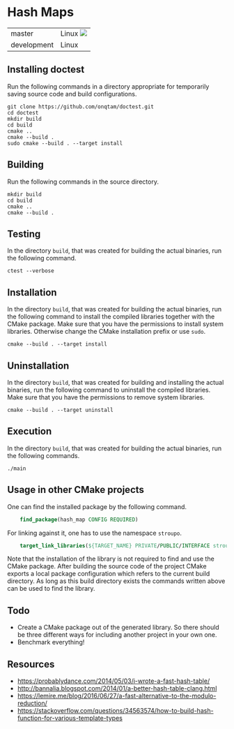 # Hash Maps

<b>
<table>
    <tr>
        <td>
            master
        </td>
        <td>
            Linux <a href="https://circleci.com/gh/stroupo/hash-maps/tree/master"><img src="https://circleci.com/gh/stroupo/hash-maps/tree/master.svg?style=svg"></a>
        </td>
    </tr>
    <tr>
        <td>
            development
        </td>
        <td>
            Linux
        </td>
    </tr>
</table>
</b>

## Installing doctest
Run the following commands in a directory appropriate for temporarily saving source code and build configurations.

    git clone https://github.com/onqtam/doctest.git
    cd doctest
    mkdir build
    cd build
    cmake ..
    cmake --build .
    sudo cmake --build . --target install

## Building
Run the following commands in the source directory.

    mkdir build
    cd build
    cmake ..
    cmake --build .

## Testing
In the directory `build`, that was created for building the actual binaries, run the following command.

    ctest --verbose

## Installation
In the directory `build`, that was created for building the actual binaries, run the following command to install the compiled libraries together with the CMake package.
Make sure that you have the permissions to install system libraries.
Otherwise change the CMake installation prefix or use `sudo`.

    cmake --build . --target install

## Uninstallation
In the directory `build`, that was created for building and installing the actual binaries, run the following command to uninstall the compiled libraries.
Make sure that you have the permissions to remove system libraries.
    
    cmake --build . --target uninstall

## Execution
In the directory `build`, that was created for building the actual binaries, run the following commands.
    
    ./main

## Usage in other CMake projects

One can find the installed package by the following command.
```cmake
    find_package(hash_map CONFIG REQUIRED)
```
For linking against it, one has to use the namespace `stroupo`.
```cmake
    target_link_libraries(${TARGET_NAME} PRIVATE/PUBLIC/INTERFACE stroupo::hash_map)
```
Note that the installation of the library is not required to find and use the CMake package.
After building the source code of the project CMake exports a local package configuration which refers to the current build directory.
As long as this build directory exists the commands written above can be used to find the library.

## Todo
- Create a CMake package out of the generated library. So there should be three different ways for including another project in your own one.
- Benchmark everything!

## Resources
- https://probablydance.com/2014/05/03/i-wrote-a-fast-hash-table/
- http://bannalia.blogspot.com/2014/01/a-better-hash-table-clang.html
- https://lemire.me/blog/2016/06/27/a-fast-alternative-to-the-modulo-reduction/
- https://stackoverflow.com/questions/34563574/how-to-build-hash-function-for-various-template-types